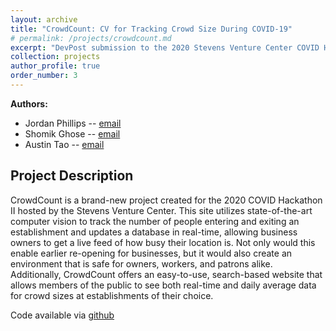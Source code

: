 ```yaml
---
layout: archive
title: "CrowdCount: CV for Tracking Crowd Size During COVID-19"
# permalink: /projects/crowdcount.md
excerpt: "DevPost submission to the 2020 Stevens Venture Center COVID Hackathon II"
collection: projects
author_profile: true
order_number: 3
---
```


**Authors:**
* Jordan Phillips -- [email](mailto:jmp2291@columbia.edu)
* Shomik Ghose -- [email](mailto:sg3789@columbia.edu)
* Austin Tao -- [email](mailto:alt2177@columbia.edu)

## Project Description

CrowdCount is a brand-new project created for the 2020 COVID Hackathon II hosted by the Stevens Venture Center. This site utilizes state-of-the-art computer vision to track the number of people entering and exiting an establishment and updates a database in real-time, allowing business owners to get a live feed of how busy their location is. Not only would this enable earlier re-opening for businesses, but it would also create an environment that is safe for owners, workers, and patrons alike. Additionally, CrowdCount offers an easy-to-use, search-based website that allows members of the public to see both real-time and daily average data for crowd sizes at establishments of their choice.

Code available via [github](https://github.com/jordanphillips23/HealthHack)